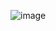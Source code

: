 ![image](https://github.com/emreCanIlik/Stable-Baselines-Reinforcement-Learning-LunarLander-DQN-PPO-Training/assets/118285895/49c0f692-0b4a-4f66-8b90-b98d04ed7e81)

